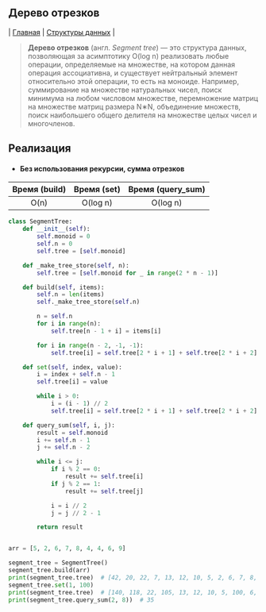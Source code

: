 Дерево отрезков
---------------
| [Главная](../../../README.md#Список-алгоритмов-[russian])
| [Структуры данных](../../../README.md#Структуры-данных)
|

> **Дерево отрезков** (англ. _Segment tree_) — 
это структура данных, позволяющая за асимптотику O(log n) 
реализовать любые операции, определяемые на множестве, 
на котором данная операция ассоциативна, и существует 
нейтральный элемент относительно этой операции, то есть 
на моноиде. Например, суммирование на множестве натуральных 
чисел, поиск минимума на любом числовом множестве, 
перемножение матриц на множестве матриц размера N∗N, 
объединение множеств, поиск наибольшего общего 
делителя на множестве целых чисел и многочленов.


Реализация
----------
* #### Без использования рекурсии, сумма отрезков

|Время (build)|Время (set) | Время (query_sum) |
|:-----------:|:----------:|:-----------------:|
|O(n)         |O(log n)    |O(log n)           |

```python
class SegmentTree:
    def __init__(self):
        self.monoid = 0
        self.n = 0
        self.tree = [self.monoid]

    def _make_tree_store(self, n):
        self.tree = [self.monoid for _ in range(2 * n - 1)]

    def build(self, items):
        self.n = len(items)
        self._make_tree_store(self.n)

        n = self.n
        for i in range(n):
            self.tree[n - 1 + i] = items[i]

        for i in range(n - 2, -1, -1):
            self.tree[i] = self.tree[2 * i + 1] + self.tree[2 * i + 2]

    def set(self, index, value):
        i = index + self.n - 1
        self.tree[i] = value

        while i > 0:
            i = (i - 1) // 2
            self.tree[i] = self.tree[2 * i + 1] + self.tree[2 * i + 2]

    def query_sum(self, i, j):
        result = self.monoid
        i += self.n - 1
        j += self.n - 2

        while i <= j:
            if i % 2 == 0:
                result += self.tree[i]
            if j % 2 == 1:
                result += self.tree[j]

            i = i // 2
            j = j // 2 - 1

        return result


arr = [5, 2, 6, 7, 8, 4, 4, 6, 9]

segment_tree = SegmentTree()
segment_tree.build(arr)
print(segment_tree.tree)  # [42, 20, 22, 7, 13, 12, 10, 5, 2, 6, 7, 8, 4, 4, 6, 9]
segment_tree.set(1, 100)
print(segment_tree.tree)  # [140, 118, 22, 105, 13, 12, 10, 5, 100, 6, 7, 8, 4, 4, 6, 9]
print(segment_tree.query_sum(2, 8))  # 35
```
